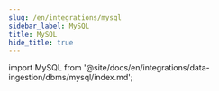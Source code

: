 ```yaml
---
slug: /en/integrations/mysql
sidebar_label: MySQL
title: MySQL
hide_title: true
---
```


import MySQL from '@site/docs/en/integrations/data-ingestion/dbms/mysql/index.md';

<MySQL/>

